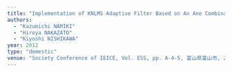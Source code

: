 ```yaml
---
title: "Implementation of KNLMS Adaptive Filter Based on An Ane Combination"
authors:
  - "Kazumichi NAMIKI"
  - "Hiroya NAKAZATO"
  - "Kiyoshi NISHIKAWA"
year: 2012
type: "domestic"
venue: "Society Conference of IEICE, Vol. ESS, pp. A-4-5, 富山県富山市, 2012-09-13."
---
```

